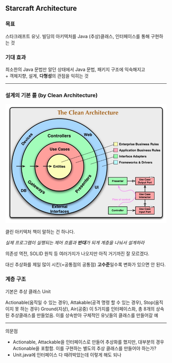 ## Starcraft Architecture

### 목표

스타크래프트 유닛. 빌딩의 아키텍처를 Java (추상)클래스, 인터페이스를 통해 구현하는 것

### 기대 효과

최소한의 Java 문법만 알던 상태에서 Java 문법, 패키지 구조에 익숙해지고  
\+ 객체지향, 설계, **다형성**의 관점을 익히는 것


---

### 설계의 기본 룰 (by Clean Architecture)

![](static/CleanArchitecture.jpg)



클린 아키텍처 책이 말하는 건 하나다. 

_실제 프로그램이 실행되는 제어 흐름과 **반대**가 되게 계층을 나눠서 설계하라_

의존성 역전, SOLID 원칙 등 여러가지가 나오지만 아직 거기까진 잘 모르겠다.

대신 추상화를 제일 많이 시킨(=공통점의 공통점) **고수준**일수록 변화가 있으면 안 된다.



### 계층 구조

기본은 추상 클래스 Unit

Actionable(움직일 수 있는 경우), Attakable(공격 명령 할 수 있는 경우), Stop(움직이지 못 하는 경우)
Ground(지상), Air(공중)
이 5가지를 인터페이스화, 총 8개의 상속된 추상클래스를 만들었음.
이를 상속받아 구체적인 유닛들의 클래스를 만들어갈 예


---

의문점

- Actionable, Attackable을 인터페이스로 만들어 추상화를 했지만, 대부분의 경우 Actionable을 포함함. 이를 구현하는 별도의 추상 클래스를 만들어야 하는가?
- Unit.java에 인터페이스 다 때려박았는데 이렇게 해도 되나 